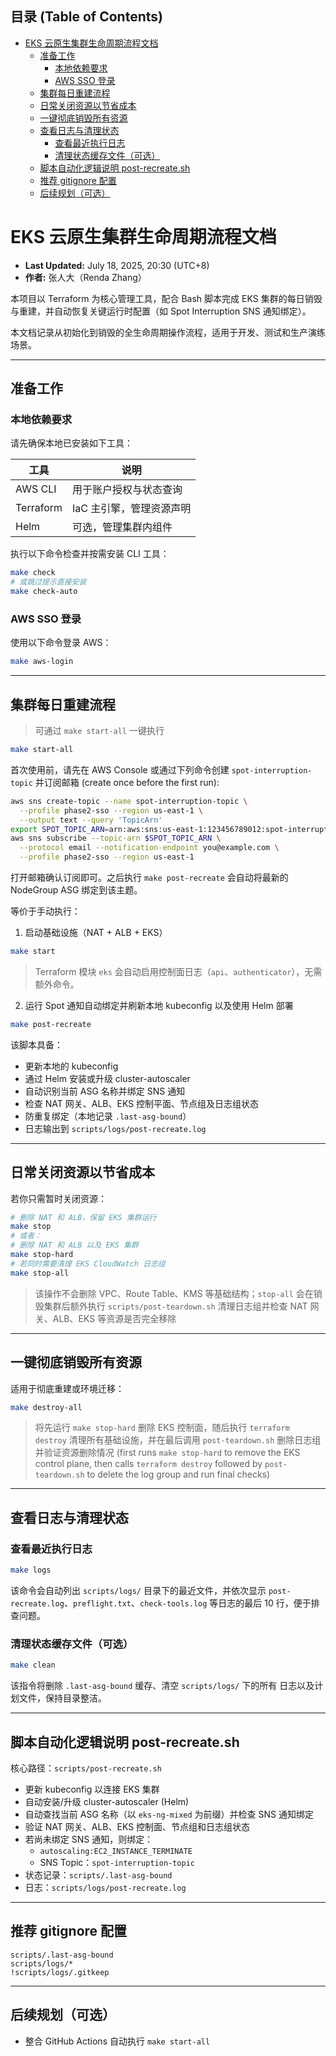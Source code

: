 <!-- START doctoc generated TOC please keep comment here to allow auto update -->
<!-- DON'T EDIT THIS SECTION, INSTEAD RE-RUN doctoc TO UPDATE -->
## 目录 (Table of Contents)

- [EKS 云原生集群生命周期流程文档](#eks-%E4%BA%91%E5%8E%9F%E7%94%9F%E9%9B%86%E7%BE%A4%E7%94%9F%E5%91%BD%E5%91%A8%E6%9C%9F%E6%B5%81%E7%A8%8B%E6%96%87%E6%A1%A3)
  - [准备工作](#%E5%87%86%E5%A4%87%E5%B7%A5%E4%BD%9C)
    - [本地依赖要求](#%E6%9C%AC%E5%9C%B0%E4%BE%9D%E8%B5%96%E8%A6%81%E6%B1%82)
    - [AWS SSO 登录](#aws-sso-%E7%99%BB%E5%BD%95)
  - [集群每日重建流程](#%E9%9B%86%E7%BE%A4%E6%AF%8F%E6%97%A5%E9%87%8D%E5%BB%BA%E6%B5%81%E7%A8%8B)
  - [日常关闭资源以节省成本](#%E6%97%A5%E5%B8%B8%E5%85%B3%E9%97%AD%E8%B5%84%E6%BA%90%E4%BB%A5%E8%8A%82%E7%9C%81%E6%88%90%E6%9C%AC)
  - [一键彻底销毁所有资源](#%E4%B8%80%E9%94%AE%E5%BD%BB%E5%BA%95%E9%94%80%E6%AF%81%E6%89%80%E6%9C%89%E8%B5%84%E6%BA%90)
  - [查看日志与清理状态](#%E6%9F%A5%E7%9C%8B%E6%97%A5%E5%BF%97%E4%B8%8E%E6%B8%85%E7%90%86%E7%8A%B6%E6%80%81)
    - [查看最近执行日志](#%E6%9F%A5%E7%9C%8B%E6%9C%80%E8%BF%91%E6%89%A7%E8%A1%8C%E6%97%A5%E5%BF%97)
    - [清理状态缓存文件（可选）](#%E6%B8%85%E7%90%86%E7%8A%B6%E6%80%81%E7%BC%93%E5%AD%98%E6%96%87%E4%BB%B6%E5%8F%AF%E9%80%89)
  - [脚本自动化逻辑说明 post-recreate.sh](#%E8%84%9A%E6%9C%AC%E8%87%AA%E5%8A%A8%E5%8C%96%E9%80%BB%E8%BE%91%E8%AF%B4%E6%98%8E-post-recreatesh)
  - [推荐 gitignore 配置](#%E6%8E%A8%E8%8D%90-gitignore-%E9%85%8D%E7%BD%AE)
  - [后续规划（可选）](#%E5%90%8E%E7%BB%AD%E8%A7%84%E5%88%92%E5%8F%AF%E9%80%89)

<!-- END doctoc generated TOC please keep comment here to allow auto update -->

# EKS 云原生集群生命周期流程文档

- **Last Updated:** July 18, 2025, 20:30 (UTC+8)
- **作者:** 张人大（Renda Zhang）

本项目以 Terraform 为核心管理工具，配合 Bash 脚本完成 EKS 集群的每日销毁与重建，并自动恢复关键运行时配置（如 Spot Interruption SNS 通知绑定）。

本文档记录从初始化到销毁的全生命周期操作流程，适用于开发、测试和生产演练场景。

---

## 准备工作

### 本地依赖要求

请先确保本地已安装如下工具：

| 工具        | 说明             |
| --------- | -------------- |
| AWS CLI   | 用于账户授权与状态查询    |
| Terraform | IaC 主引擎，管理资源声明 |
| Helm      | 可选，管理集群内组件     |

执行以下命令检查并按需安装 CLI 工具：

```bash
make check
# 或跳过提示直接安装
make check-auto
```

### AWS SSO 登录

使用以下命令登录 AWS：

```bash
make aws-login
```

---

## 集群每日重建流程

> 可通过 `make start-all` 一键执行

```bash
make start-all
```

首次使用前，请先在 AWS Console 或通过下列命令创建 `spot-interruption-topic` 并订阅邮箱 (create once before the first run):

```bash
aws sns create-topic --name spot-interruption-topic \
  --profile phase2-sso --region us-east-1 \
  --output text --query 'TopicArn'
export SPOT_TOPIC_ARN=arn:aws:sns:us-east-1:123456789012:spot-interruption-topic
aws sns subscribe --topic-arn $SPOT_TOPIC_ARN \
  --protocol email --notification-endpoint you@example.com \
  --profile phase2-sso --region us-east-1
```

打开邮箱确认订阅即可。之后执行 `make post-recreate` 会自动将最新的 NodeGroup ASG 绑定到该主题。

等价于手动执行：

1. 启动基础设施（NAT + ALB + EKS）

```bash
make start
```

> Terraform 模块 `eks` 会自动启用控制面日志（`api`、`authenticator`），无需额外命令。

2. 运行 Spot 通知自动绑定并刷新本地 kubeconfig 以及使用 Helm 部署

```bash
make post-recreate
```

该脚本具备：

- 更新本地的 kubeconfig
- 通过 Helm 安装或升级 cluster-autoscaler
- 自动识别当前 ASG 名称并绑定 SNS 通知
- 检查 NAT 网关、ALB、EKS 控制平面、节点组及日志组状态
- 防重复绑定（本地记录 `.last-asg-bound`）
- 日志输出到 `scripts/logs/post-recreate.log`

---

## 日常关闭资源以节省成本

若你只需暂时关闭资源：

```bash
# 删除 NAT 和 ALB，保留 EKS 集群运行
make stop
# 或者：
# 删除 NAT 和 ALB 以及 EKS 集群
make stop-hard
# 若同时需要清理 EKS CloudWatch 日志组
make stop-all
```

> 该操作不会删除 VPC、Route Table、KMS 等基础结构；`stop-all` 会在销毁集群后额外执行 `scripts/post-teardown.sh` 清理日志组并检查 NAT 网关、ALB、EKS 等资源是否完全移除

---

## 一键彻底销毁所有资源

适用于彻底重建或环境迁移：

```bash
make destroy-all
```

> 将先运行 `make stop-hard` 删除 EKS 控制面，随后执行 `terraform destroy` 清理所有基础设施，并在最后调用 `post-teardown.sh` 删除日志组并验证资源删除情况 (first runs `make stop-hard` to remove the EKS control plane, then calls `terraform destroy` followed by `post-teardown.sh` to delete the log group and run final checks)

---

## 查看日志与清理状态

### 查看最近执行日志

```bash
make logs
```

该命令会自动列出 `scripts/logs/` 目录下的最近文件，并依次显示
`post-recreate.log`、`preflight.txt`、`check-tools.log` 等日志的最后
10 行，便于排查问题。

### 清理状态缓存文件（可选）

```bash
make clean
```

该指令将删除 `.last-asg-bound` 缓存、清空 `scripts/logs/` 下的所有
日志以及计划文件，保持目录整洁。

---

## 脚本自动化逻辑说明 post-recreate.sh

核心路径：`scripts/post-recreate.sh`

- 更新 kubeconfig 以连接 EKS 集群
- 自动安装/升级 cluster-autoscaler (Helm)
- 自动查找当前 ASG 名称（以 `eks-ng-mixed` 为前缀）并检查 SNS 通知绑定
- 验证 NAT 网关、ALB、EKS 控制面、节点组和日志组状态
- 若尚未绑定 SNS 通知，则绑定：
  - `autoscaling:EC2_INSTANCE_TERMINATE`
  - SNS Topic：`spot-interruption-topic`
- 状态记录：`scripts/.last-asg-bound`
- 日志：`scripts/logs/post-recreate.log`

---

## 推荐 gitignore 配置

```gitignore
scripts/.last-asg-bound
scripts/logs/*
!scripts/logs/.gitkeep
```

---

## 后续规划（可选）

- 整合 GitHub Actions 自动执行 `make start-all`
